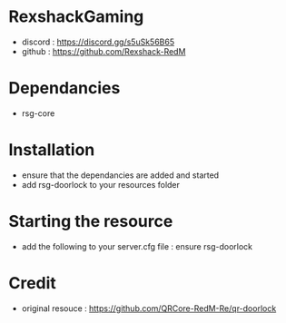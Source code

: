 # RexshackGaming
- discord : https://discord.gg/s5uSk56B65
- github : https://github.com/Rexshack-RedM

# Dependancies
- rsg-core

# Installation
- ensure that the dependancies are added and started
- add rsg-doorlock to your resources folder

# Starting the resource
- add the following to your server.cfg file : ensure rsg-doorlock

# Credit
- original resouce : https://github.com/QRCore-RedM-Re/qr-doorlock